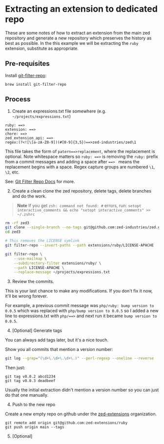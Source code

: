 # Extracting an extension to dedicated repo

These are some notes of how to extract an extension from the main zed repository and generate a new repository which preserves the history as best as possible.  In the this example we will be extracting the `ruby` extension, substitute as appropriate.

## Pre-requisites

Install [git-filter-repo](https://github.com/newren/git-filter-repo/blob/main/INSTALL.md):

```
brew install git-filter-repo
```

## Process

1. Create an expressions.txt file somewhere (e.g. `~/projects/expressions.txt`)

```
ruby: ==>
extension: ==>
chore: ==>
zed_extension_api: ==>
regex:(?<![\[a-zA-Z0-9])(#[0-9]{3,5})==>zed-industries/zed\1
```

This file takes the form of `patern==>replacement`, where the replacement is optional.
Note whitespace matters so `ruby: ==>` is removing the `ruby:` prefix from a commit messages and adding a space after `==> ` means the replacement begins with a space.  Regex capture groups are numbered `\1`, `\2`, etc.

See: [Git Filter Repo Docs](https://htmlpreview.github.io/?https://github.com/newren/git-filter-repo/blob/docs/html/git-filter-repo.html) for more.

2. Create a clean clone the zed repository, delete tags, delete branches and do the work.

> **Note**
> If you get `zsh: command not found: #` errors, run:
> `setopt interactive_comments && echo "setopt interactive_comments" >> ~/.zshrc`

```sh
rm -rf zed3
git clone --single-branch --no-tags git@github.com:zed-industries/zed.git zed3
cd zed3

# This removes the LICENSE symlink
git filter-repo --invert-paths --path extensions/ruby/LICENSE-APACHE

git filter-repo \
    --use-mailmap \
    --subdirectory-filter extensions/ruby/ \
    --path LICENSE-APACHE \
    --replace-message ~/projects/expressions.txt
```

3. Review the commits.

This is your last chance to make any modifications.
If you don't fix it now, it'll be wrong forever.

For example, a previous commit message was `php/ruby: bump version to 0.0.5`
which was replaced with `php/bump version to 0.0.5`
so I added a new line to expressions.txt with `php/==>`
and next run it became `bump version to 0.0.5`.

4. [Optional] Generate tags

You can always add tags later, but it's a nice touch.

Show you all commits that mention a version number:

```sh
git log --grep="(\d+\.\d+\.\d+\.)" --perl-regexp --oneline --reverse
```

Then just:
```
git tag v0.0.2 abcd1234
git tag v0.0.3 deadbeef
```

Usually the initial extraction didn't mention a version number so you can just do that one manually.

4. Push to the new repo

Create a new empty repo on github under the [zed-extensions](https://github.com/zed-extensions) organization.

```
git remote add origin git@github.com:zed-extensions/ruby
git push origin main --tags
```

5. [Optional]
